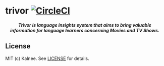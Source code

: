# trivor [![CircleCI](https://circleci.com/gh/kalnee/trivor.svg?style=svg)](https://circleci.com/gh/kalnee/trivor)

<h5 align="center">Trivor is language insights system that aims to bring valuable information for language learners concerning Movies and TV Shows.</h5>

## License

MIT (c) Kalnee. See [LICENSE](https://github.com/kalnee/blob/master/LICENSE.md) for details.
